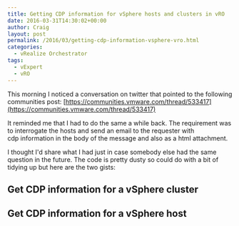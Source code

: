```yaml
---
title: Getting CDP information for vSphere hosts and clusters in vRO
date: 2016-03-31T14:30:02+00:00
author: Craig
layout: post
permalink: /2016/03/getting-cdp-information-vsphere-vro.html
categories:
  - vRealize Orchestrator
tags:
  - vExpert
  - vRO
---
```

This morning I noticed a conversation on twitter that pointed to the following communities post: [https://communities.vmware.com/thread/533417](https://communities.vmware.com/thread/533417)

It reminded me that I had to do the same a while back. The requirement was to interrogate the hosts and send an email to the requester with cdp information in the body of the message and also as a html attachment.

<!--more-->

I thought I'd share what I had just in case somebody else had the same question in the future. The code is pretty dusty so could do with a bit of tidying up but here are the two gists:

## Get CDP information for a vSphere cluster

<script src="https://gist.github.com/chelnak/cca7a7b6fbb866d923ea.js"></script>

## Get CDP information for a vSphere host

<script src="https://gist.github.com/chelnak/73e92577fe804b3458be.js"></script>
